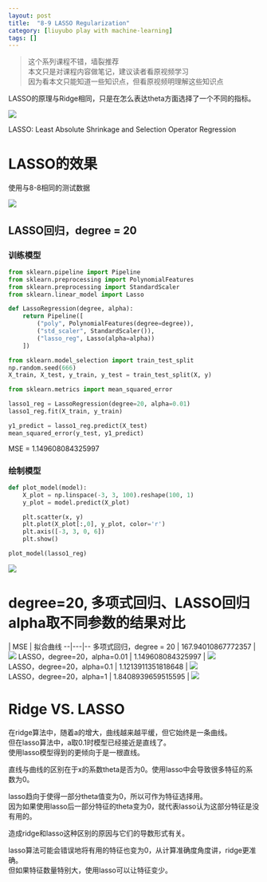 ```yaml
---
layout: post
title:  "8-9 LASSO Regularization"
category: [liuyubo play with machine-learning]
tags: []
---
```


> 这个系列课程不错，墙裂推荐  
> 本文只是对课程内容做笔记，建议读者看原视频学习  
> 因为看本文只能知道一些知识点，但看原视频明理解这些知识点  

LASSO的原理与Ridge相同，只是在怎么表达theta方面选择了一个不同的指标。  

![](http://windmissing.github.io/images/2019/148.jpg)

LASSO: Least Absolute Shrinkage and Selection Operator Regression

<!-- more -->

# LASSO的效果

使用与8-8相同的测试数据

![](http://windmissing.github.io/images/2019/142.png)  

## LASSO回归，degree = 20

### 训练模型

```python
from sklearn.pipeline import Pipeline
from sklearn.preprocessing import PolynomialFeatures
from sklearn.preprocessing import StandardScaler
from sklearn.linear_model import Lasso

def LassoRegression(degree, alpha):
    return Pipeline([
        ("poly", PolynomialFeatures(degree=degree)),
        ("std_scaler", StandardScaler()),
        ("lasso_reg", Lasso(alpha=alpha))
    ])

from sklearn.model_selection import train_test_split
np.random.seed(666)
X_train, X_test, y_train, y_test = train_test_split(X, y)

from sklearn.metrics import mean_squared_error

lasso1_reg = LassoRegression(degree=20, alpha=0.01)
lasso1_reg.fit(X_train, y_train)

y1_predict = lasso1_reg.predict(X_test)
mean_squared_error(y_test, y1_predict)
```

MSE = 1.149608084325997

### 绘制模型  

```python
def plot_model(model):
    X_plot = np.linspace(-3, 3, 100).reshape(100, 1)
    y_plot = model.predict(X_plot)

    plt.scatter(x, y)
    plt.plot(X_plot[:,0], y_plot, color='r')
    plt.axis([-3, 3, 0, 6])
    plt.show()

plot_model(lasso1_reg)
```  

![](http://windmissing.github.io/images/2019/149.png)  

# degree=20, 多项式回归、LASSO回归alpha取不同参数的结果对比

  | MSE  | 拟合曲线
--|---|--
多项式回归，degree = 20  | 167.94010867772357  | ![](http://windmissing.github.io/images/2019/143.png)
LASSO，degree=20，alpha=0.01  | 1.149608084325997  | ![](http://windmissing.github.io/images/2019/149.png)   
LASSO，degree=20，alpha=0.1  | 1.1213911351818648  |  ![](http://windmissing.github.io/images/2019/150.png)  
LASSO，degree=20，alpha=1  | 1.8408939659515595  | ![](http://windmissing.github.io/images/2019/151.png)

# Ridge VS. LASSO

在ridge算法中，随着a的增大，曲线越来越平缓，但它始终是一条曲线。  
但在lasso算法中，a取0.1时模型已经接近是直线了。  
使用lasso模型得到的更倾向于是一根直线。  

直线与曲线的区别在于x的系数theta是否为0。使用lasso中会导致很多特征的系数为0。  

lasso趋向于使得一部分theta值变为0，所以可作为特征选择用。  
因为如果使用lasso后一部分特征的theta变为0，就代表lasso认为这部分特征是没有用的。  

造成ridge和lasso这种区别的原因与它们的导数形式有关。  

lasso算法可能会错误地将有用的特征也变为0，从计算准确度角度讲，ridge更准确。  
但如果特征数量特别大，使用lasso可以让特征变少。
